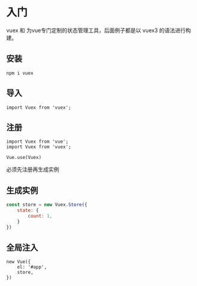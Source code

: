 # 入门

vuex 和 为vue专门定制的状态管理工具，后面例子都是以 vuex3 的语法进行构建。

## 安装

```shell
npm i vuex
```

## 导入

```JS
import Vuex from 'vuex';
```

## 注册

```JS
import Vuex from 'vue';
import Vuex from 'vuex';

Vue.use(Vuex)
```

必须先注册再生成实例

## 生成实例

```js
const store = new Vuex.Store({
    state: {
        count: 1,
    }
})
```

## 全局注入

```JS
new Vue({
    el: '#app',
    store,
})
```
